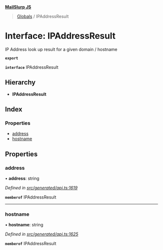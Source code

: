**[MailSlurp JS](../README.md)**

> [Globals](../README.md) / IPAddressResult

# Interface: IPAddressResult

IP Address look up result for a given domain / hostname

**`export`** 

**`interface`** IPAddressResult

## Hierarchy

* **IPAddressResult**

## Index

### Properties

* [address](ipaddressresult.md#address)
* [hostname](ipaddressresult.md#hostname)

## Properties

### address

•  **address**: string

*Defined in [src/generated/api.ts:1619](https://github.com/mailslurp/mailslurp-client/blob/8726614/src/generated/api.ts#L1619)*

**`memberof`** IPAddressResult

___

### hostname

•  **hostname**: string

*Defined in [src/generated/api.ts:1625](https://github.com/mailslurp/mailslurp-client/blob/8726614/src/generated/api.ts#L1625)*

**`memberof`** IPAddressResult

